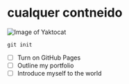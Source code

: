# cualquer contneido

![Image of Yaktocat](https://octodex.github.com/images/yaktocat.png)

```
git init
```

- [ ] Turn on GitHub Pages
- [ ] Outline my portfolio
- [ ] Introduce myself to the world
